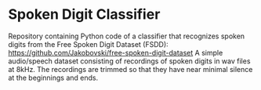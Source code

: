 # Spoken Digit Classifier

Repository containing Python code of a classifier that recognizes spoken digits from the Free Spoken Digit Dataset (FSDD): https://github.com/Jakobovski/free-spoken-digit-dataset
A simple audio/speech dataset consisting of recordings of spoken digits in wav files at 8kHz. The recordings are trimmed so that they have near minimal silence at the beginnings and ends.

